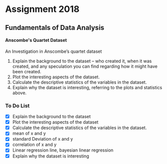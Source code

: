 # Assignment 2018
## Fundamentals of Data Analysis


#### Anscombe's Quartet Dataset
An Investigation in Anscombe’s quartet dataset


1. Explain the background to the dataset – who created it, when it was created, and
any speculation you can find regarding how it might have been created.
2.  Plot the interesting aspects of the dataset.
3.  Calculate the descriptive statistics of the variables in the dataset.
4.  Explain why the dataset is interesting, referring to the plots and statistics above.


### To Do List
- [x] Explain the background to the dataset
- [x] Plot the interesting aspects of the dataset
- [x] Calculate the descriptive statistics of the variables in the dataset.
- [x] mean of x and y
- [x] standard Deviation of x and y
- [x] correlation of x and y
- [x] Linear regression line, bayesian linear regression
- [x] Explain why the dataset is interesting
